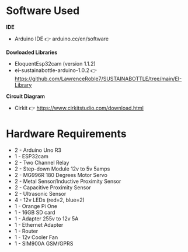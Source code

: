 # Software Used
**IDE**
  - Arduino IDE 👉 arduino.cc/en/software

**Dowloaded Libraries**
  - EloquentEsp32cam (version 1.1.2)
  - ei-sustainabottle-arduino-1.0.2 👉 https://github.com/LawrenceRoble7/SUSTAINABOTTLE/tree/main/EI-Library
    
**Circuit Diagram**
  - Cirkit 👉 https://www.cirkitstudio.com/download.html
    
# Hardware Requirements
- 2 - Arduino Uno R3
- 1 - ESP32cam
- 2 - Two Channel Relay
- 2 - Step-down Module 12v to 5v 5amps
- 2 - MG996R 180 Degrees Motor Servo
- 2 - Metal Sensor/Inductive Proximity Sensor
- 2 - Capacitive Proximity Sensor
- 2 - Ultrasonic Sensor
- 4 - 12v LEDs (red=2, blue=2)
- 1 - Orange Pi One
- 1 - 16GB SD card
- 1 - Adapter 255v to 12v 5A
- 1 - Ethernet Adapter
- 1 - Router
- 1 - 12v Cooler Fan
- 1 - SIM900A GSM/GPRS
